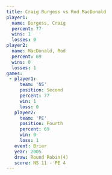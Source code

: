 ```yaml
---
title: Craig Burgess vs Rod MacDonald
player1:              
  name: Burgess, Craig
  percent: 77         
  wins: 1             
  losses: 0           
player2:              
  name: MacDonald, Rod
  percent: 69         
  wins: 0             
  losses: 1           
games:
 - player1:          
     team: 'NS'      
     position: Second
     percent: 77     
     win: 1          
     loss: 0         
   player2:          
     team: 'PE'      
     position: Fourth
     percent: 69     
     win: 0          
     loss: 1         
   event: Brier        
   year: 2005          
   draw: Round Robin(4)
   score: NS 11 - PE 4 
---
```

